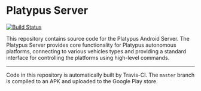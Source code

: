 # Platypus Server
[![Build Status](https://travis-ci.org/platypusllc/server.svg?branch=master)](https://travis-ci.org/platypusllc/server)

This repository contains source code for the Platypus Android Server. The
Platypus Server provides core functionality for Platypus autonomous platforms,
connecting to various vehicles types and providing a standard interface for
controlling the platforms using high-level commands.

----

Code in this repository is automatically built by Travis-CI.  The `master`
branch is compiled to an APK and uploaded to the Google Play store.
